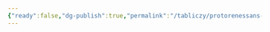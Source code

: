 ```yaml
---
{"ready":false,"dg-publish":true,"permalink":"/tabliczy/protorenessans-i-rannee-vozrozhdenie/altar-montefeltro/","dgPassFrontmatter":true}
---
```



